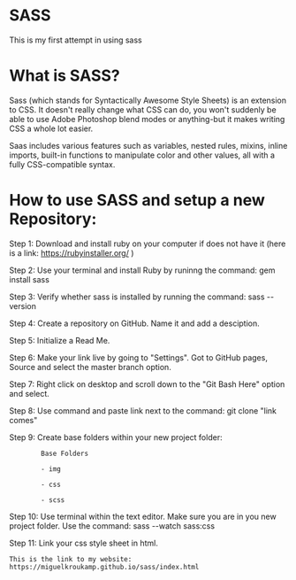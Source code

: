 # SASS
This is my first attempt in using sass 


# What is SASS?
Sass (which stands for Syntactically Awesome Style Sheets) is an extension to CSS. It doesn't really change what CSS can do, you won't suddenly be able to use Adobe Photoshop blend modes or anything-but it makes writing CSS a whole lot easier.

Saas includes various features such as variables, nested rules, mixins, inline imports, built-in functions to manipulate color and other values, all with a fully CSS-compatible syntax.

# How to use SASS and setup a new Repository:

Step 1: Download and install ruby on your computer if does not have it (here is a link: https://rubyinstaller.org/ )

Step 2: Use your terminal and install Ruby by runinng the command:  gem install sass

Step 3: Verify whether sass is installed by running the command: sass --version

Step 4: Create a repository on GitHub. Name it and add a desciption.

Step 5: Initialize a Read Me.

Step 6: Make your link live by going to "Settings". Got to GitHub pages, Source and select the master branch option.

Step 7: Right click on desktop and scroll down to the "Git Bash Here" option and select.

Step 8: Use command and paste link next to the command: git clone "link comes"

Step 9: Create base folders within your new project folder: 
```       
        Base Folders
        
        - img 
        
        - css 
        
        - scss 
```
Step 10: Use terminal within the text editor. Make sure you are in you new project folder. Use the command: sass --watch sass:css

Step 11: Link your css style sheet in html. 



```
This is the link to my website:
https://miguelkroukamp.github.io/sass/index.html
```